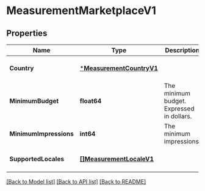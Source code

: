 # MeasurementMarketplaceV1

## Properties
Name | Type | Description | Notes
------------ | ------------- | ------------- | -------------
**Country** | [***MeasurementCountryV1**](MeasurementCountryV1.md) |  | [optional] [default to null]
**MinimumBudget** | **float64** | The minimum budget. Expressed in dollars. | [optional] [default to null]
**MinimumImpressions** | **int64** | The minimum impressions. | [optional] [default to null]
**SupportedLocales** | [**[]MeasurementLocaleV1**](MeasurementLocaleV1.md) |  | [optional] [default to null]

[[Back to Model list]](../README.md#documentation-for-models) [[Back to API list]](../README.md#documentation-for-api-endpoints) [[Back to README]](../README.md)

